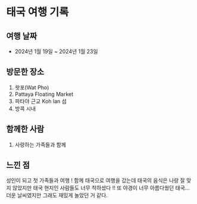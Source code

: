 # 태국 여행 기록 

## 여행 날짜
- 2024년 1월 19일 ~ 2024년 1월 23일

## 방문한 장소
1. 왓포(Wat Pho)
2. Pattaya Floating Market
3. 파타야 근교 Koh lan 섬
4. 방콕 시내
   

## 함께한 사람
1. 사랑하는 가족들과 함께

## 느낀 점
성인이 되고 첫 가족들과 여행 !
함께 태국으로 여행을 갔는데 태국의 음식은 나랑 잘 맞지 않았지만
태국 현지인 사람들도 너무 착하셨다 !!
또 야경이 너무 아름다웠던 태국...
더운 날씨였지만 그래도 재밌게 놀았던 거 같다.
